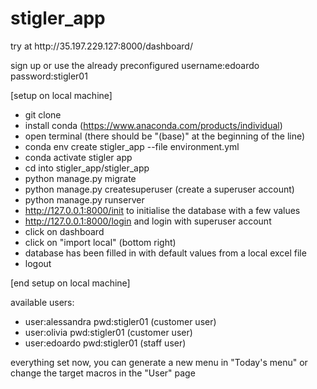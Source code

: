 # stigler_app

<p>try at http://35.197.229.127:8000/dashboard/</p>
 
sign up or use the already preconfigured username:edoardo password:stigler01

<p>[setup on local machine]</p>

- git clone
- install conda (https://www.anaconda.com/products/individual)
- open terminal (there should be "(base)" at the beginning of the line)
- conda env create stigler_app --file environment.yml
- conda activate stigler app
- cd into stigler_app/stigler_app
- python manage.py migrate
- python manage.py createsuperuser (create a superuser account)
- python manage.py runserver
- http://127.0.0.1:8000/init to initialise the database with a few values
- http://127.0.0.1:8000/login and login with superuser account
- click on dashboard
- click on "import local" (bottom right)
- database has been filled in with default values from a local excel file
- logout
<p>[end setup on local machine]</p>

<p>available users:</p>

- user:alessandra pwd:stigler01  (customer user)
- user:olivia pwd:stigler01 (customer user)
- user:edoardo pwd:stigler01  (staff user)

everything set now, you can generate a new menu in "Today's menu" or change the target macros in the "User" page
